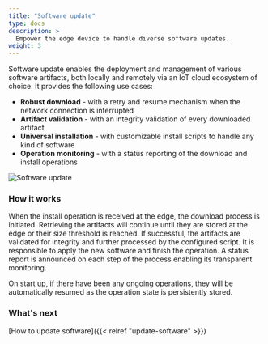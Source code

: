 ```yaml
---
title: "Software update"
type: docs
description: >
  Empower the edge device to handle diverse software updates.
weight: 3
---
```


Software update enables the deployment and management of various software artifacts, both locally and remotely via an IoT cloud ecosystem of choice. It provides the following use cases:

* **Robust download** - with a retry and resume mechanism when the network connection is interrupted
* **Artifact validation** - with an integrity validation of every downloaded artifact
* **Universal installation** - with customizable install scripts to handle any kind of software
* **Operation monitoring** - with a status reporting of the download and install operations

![Software update](/kanto/images/docs/concepts/software-update.png)

### How it works

When the install operation is received at the edge, the download process is initiated. Retrieving the artifacts will continue until they are stored at the edge or their size threshold is reached. If successful, the artifacts are validated for integrity and further processed by the configured script. It is responsible to apply the new software and finish the operation. A status report is announced on each step of the process enabling its transparent monitoring.

On start up, if there have been any ongoing operations, they will be automatically resumed as the operation state is persistently stored.

### What's next

[How to update software]({{< relref "update-software" >}})
